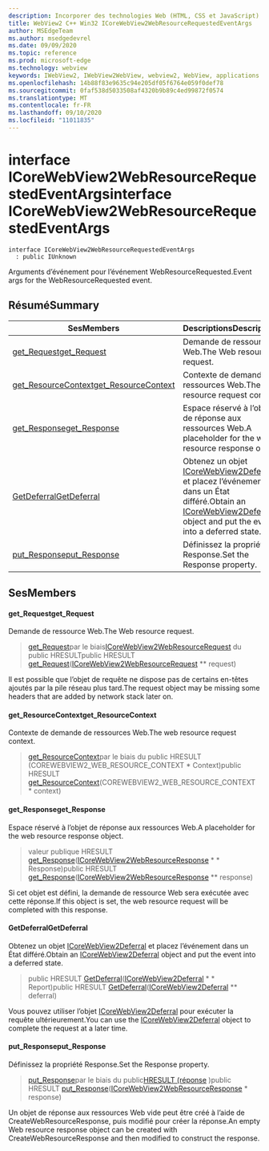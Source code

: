 ```yaml
---
description: Incorporer des technologies Web (HTML, CSS et JavaScript) dans vos applications natives avec le contrôle Microsoft Edge WebView2
title: WebView2 C++ Win32 ICoreWebView2WebResourceRequestedEventArgs
author: MSEdgeTeam
ms.author: msedgedevrel
ms.date: 09/09/2020
ms.topic: reference
ms.prod: microsoft-edge
ms.technology: webview
keywords: IWebView2, IWebView2WebView, webview2, WebView, applications Win32, Win32, Edge, ICoreWebView2, ICoreWebView2Controller, contrôle de navigateur, html Edge, ICoreWebView2WebResourceRequestedEventArgs
ms.openlocfilehash: 14b88f83e9635c94e205df05f6764e059f0def78
ms.sourcegitcommit: 0faf538d5033508af4320b9b89c4ed99872f0574
ms.translationtype: MT
ms.contentlocale: fr-FR
ms.lasthandoff: 09/10/2020
ms.locfileid: "11011835"
---
```

# <span data-ttu-id="15ee1-104">interface ICoreWebView2WebResourceRequestedEventArgs</span><span class="sxs-lookup"><span data-stu-id="15ee1-104">interface ICoreWebView2WebResourceRequestedEventArgs</span></span> 

```
interface ICoreWebView2WebResourceRequestedEventArgs
  : public IUnknown
```

<span data-ttu-id="15ee1-105">Arguments d’événement pour l’événement WebResourceRequested.</span><span class="sxs-lookup"><span data-stu-id="15ee1-105">Event args for the WebResourceRequested event.</span></span>

## <span data-ttu-id="15ee1-106">Résumé</span><span class="sxs-lookup"><span data-stu-id="15ee1-106">Summary</span></span>

 <span data-ttu-id="15ee1-107">Ses</span><span class="sxs-lookup"><span data-stu-id="15ee1-107">Members</span></span>                        | <span data-ttu-id="15ee1-108">Descriptions</span><span class="sxs-lookup"><span data-stu-id="15ee1-108">Descriptions</span></span>
--------------------------------|---------------------------------------------
[<span data-ttu-id="15ee1-109">get_Request</span><span class="sxs-lookup"><span data-stu-id="15ee1-109">get_Request</span></span>](#get_request) | <span data-ttu-id="15ee1-110">Demande de ressource Web.</span><span class="sxs-lookup"><span data-stu-id="15ee1-110">The Web resource request.</span></span>
[<span data-ttu-id="15ee1-111">get_ResourceContext</span><span class="sxs-lookup"><span data-stu-id="15ee1-111">get_ResourceContext</span></span>](#get_resourcecontext) | <span data-ttu-id="15ee1-112">Contexte de demande de ressources Web.</span><span class="sxs-lookup"><span data-stu-id="15ee1-112">The web resource request context.</span></span>
[<span data-ttu-id="15ee1-113">get_Response</span><span class="sxs-lookup"><span data-stu-id="15ee1-113">get_Response</span></span>](#get_response) | <span data-ttu-id="15ee1-114">Espace réservé à l’objet de réponse aux ressources Web.</span><span class="sxs-lookup"><span data-stu-id="15ee1-114">A placeholder for the web resource response object.</span></span>
[<span data-ttu-id="15ee1-115">GetDeferral</span><span class="sxs-lookup"><span data-stu-id="15ee1-115">GetDeferral</span></span>](#getdeferral) | <span data-ttu-id="15ee1-116">Obtenez un objet [ICoreWebView2Deferral](icorewebview2deferral.md) et placez l’événement dans un État différé.</span><span class="sxs-lookup"><span data-stu-id="15ee1-116">Obtain an [ICoreWebView2Deferral](icorewebview2deferral.md) object and put the event into a deferred state.</span></span>
[<span data-ttu-id="15ee1-117">put_Response</span><span class="sxs-lookup"><span data-stu-id="15ee1-117">put_Response</span></span>](#put_response) | <span data-ttu-id="15ee1-118">Définissez la propriété Response.</span><span class="sxs-lookup"><span data-stu-id="15ee1-118">Set the Response property.</span></span>

## <span data-ttu-id="15ee1-119">Ses</span><span class="sxs-lookup"><span data-stu-id="15ee1-119">Members</span></span>

#### <span data-ttu-id="15ee1-120">get_Request</span><span class="sxs-lookup"><span data-stu-id="15ee1-120">get_Request</span></span> 

<span data-ttu-id="15ee1-121">Demande de ressource Web.</span><span class="sxs-lookup"><span data-stu-id="15ee1-121">The Web resource request.</span></span>

> <span data-ttu-id="15ee1-122">[get_Request](#get_request)par le biais[ICoreWebView2WebResourceRequest](icorewebview2webresourcerequest.md) du public HRESULT</span><span class="sxs-lookup"><span data-stu-id="15ee1-122">public HRESULT [get_Request](#get_request)([ICoreWebView2WebResourceRequest](icorewebview2webresourcerequest.md) \*\* request)</span></span>

<span data-ttu-id="15ee1-123">Il est possible que l’objet de requête ne dispose pas de certains en-têtes ajoutés par la pile réseau plus tard.</span><span class="sxs-lookup"><span data-stu-id="15ee1-123">The request object may be missing some headers that are added by network stack later on.</span></span>

#### <span data-ttu-id="15ee1-124">get_ResourceContext</span><span class="sxs-lookup"><span data-stu-id="15ee1-124">get_ResourceContext</span></span> 

<span data-ttu-id="15ee1-125">Contexte de demande de ressources Web.</span><span class="sxs-lookup"><span data-stu-id="15ee1-125">The web resource request context.</span></span>

> <span data-ttu-id="15ee1-126">[get_ResourceContext](#get_resourcecontext)par le biais du public HRESULT (COREWEBVIEW2_WEB_RESOURCE_CONTEXT \* Context)</span><span class="sxs-lookup"><span data-stu-id="15ee1-126">public HRESULT [get_ResourceContext](#get_resourcecontext)(COREWEBVIEW2_WEB_RESOURCE_CONTEXT \* context)</span></span>

#### <span data-ttu-id="15ee1-127">get_Response</span><span class="sxs-lookup"><span data-stu-id="15ee1-127">get_Response</span></span> 

<span data-ttu-id="15ee1-128">Espace réservé à l’objet de réponse aux ressources Web.</span><span class="sxs-lookup"><span data-stu-id="15ee1-128">A placeholder for the web resource response object.</span></span>

> <span data-ttu-id="15ee1-129">valeur publique HRESULT [get_Response](#get_response)([ICoreWebView2WebResourceResponse](icorewebview2webresourceresponse.md) \* \* Response)</span><span class="sxs-lookup"><span data-stu-id="15ee1-129">public HRESULT [get_Response](#get_response)([ICoreWebView2WebResourceResponse](icorewebview2webresourceresponse.md) \*\* response)</span></span>

<span data-ttu-id="15ee1-130">Si cet objet est défini, la demande de ressource Web sera exécutée avec cette réponse.</span><span class="sxs-lookup"><span data-stu-id="15ee1-130">If this object is set, the web resource request will be completed with this response.</span></span>

#### <span data-ttu-id="15ee1-131">GetDeferral</span><span class="sxs-lookup"><span data-stu-id="15ee1-131">GetDeferral</span></span> 

<span data-ttu-id="15ee1-132">Obtenez un objet [ICoreWebView2Deferral](icorewebview2deferral.md) et placez l’événement dans un État différé.</span><span class="sxs-lookup"><span data-stu-id="15ee1-132">Obtain an [ICoreWebView2Deferral](icorewebview2deferral.md) object and put the event into a deferred state.</span></span>

> <span data-ttu-id="15ee1-133">public HRESULT [GetDeferral](#getdeferral)([ICoreWebView2Deferral](icorewebview2deferral.md) \* \* Report)</span><span class="sxs-lookup"><span data-stu-id="15ee1-133">public HRESULT [GetDeferral](#getdeferral)([ICoreWebView2Deferral](icorewebview2deferral.md) \*\* deferral)</span></span>

<span data-ttu-id="15ee1-134">Vous pouvez utiliser l’objet [ICoreWebView2Deferral](icorewebview2deferral.md) pour exécuter la requête ultérieurement.</span><span class="sxs-lookup"><span data-stu-id="15ee1-134">You can use the [ICoreWebView2Deferral](icorewebview2deferral.md) object to complete the request at a later time.</span></span>

#### <span data-ttu-id="15ee1-135">put_Response</span><span class="sxs-lookup"><span data-stu-id="15ee1-135">put_Response</span></span> 

<span data-ttu-id="15ee1-136">Définissez la propriété Response.</span><span class="sxs-lookup"><span data-stu-id="15ee1-136">Set the Response property.</span></span>

> <span data-ttu-id="15ee1-137">[put_Response](#put_response)par le biais du public[HRESULT (réponse](icorewebview2webresourceresponse.md) )</span><span class="sxs-lookup"><span data-stu-id="15ee1-137">public HRESULT [put_Response](#put_response)([ICoreWebView2WebResourceResponse](icorewebview2webresourceresponse.md) \* response)</span></span>

<span data-ttu-id="15ee1-138">Un objet de réponse aux ressources Web vide peut être créé à l’aide de CreateWebResourceResponse, puis modifié pour créer la réponse.</span><span class="sxs-lookup"><span data-stu-id="15ee1-138">An empty Web resource response object can be created with CreateWebResourceResponse and then modified to construct the response.</span></span>

